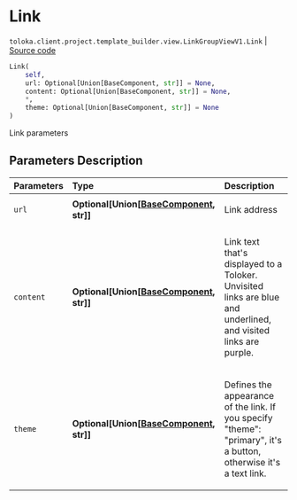 # Link
`toloka.client.project.template_builder.view.LinkGroupViewV1.Link` | [Source code](https://github.com/Toloka/toloka-kit/blob/v1.1.0.post1/src/client/project/template_builder/view.py#L327)

```python
Link(
    self,
    url: Optional[Union[BaseComponent, str]] = None,
    content: Optional[Union[BaseComponent, str]] = None,
    *,
    theme: Optional[Union[BaseComponent, str]] = None
)
```

Link parameters

## Parameters Description

| Parameters | Type | Description |
| :----------| :----| :-----------|
`url`|**Optional\[Union\[[BaseComponent](toloka.client.project.template_builder.base.BaseComponent.md), str\]\]**|<p>Link address</p>
`content`|**Optional\[Union\[[BaseComponent](toloka.client.project.template_builder.base.BaseComponent.md), str\]\]**|<p>Link text that&#x27;s displayed to a Toloker. Unvisited links are blue and underlined, and visited links are purple.</p>
`theme`|**Optional\[Union\[[BaseComponent](toloka.client.project.template_builder.base.BaseComponent.md), str\]\]**|<p>Defines the appearance of the link. If you specify &quot;theme&quot;: &quot;primary&quot;, it&#x27;s a button, otherwise it&#x27;s a text link.</p>
